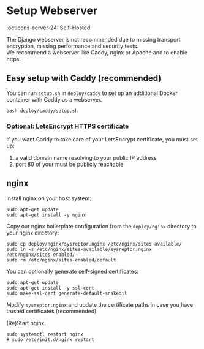 # Setup Webserver

:octicons-server-24: Self-Hosted

The Django webserver is not recommended due to missing transport encryption, missing performance and security tests.  
We recommend a webserver like Caddy, nginx or Apache and to enable https.

## Easy setup with Caddy (recommended)

You can run `setup.sh` in `deploy/caddy` to set up an additional Docker container with Caddy as a webserver.  

```
bash deploy/caddy/setup.sh
```

### Optional: LetsEncrypt HTTPS certificate
If you want Caddy to take care of your LetsEncrypt certificate, you must set up:

 1. a valid domain name resolving to your public IP address
 2. port 80 of your must be publicly reachable

## nginx

Install nginx on your host system:

```shell
sudo apt-get update
sudo apt-get install -y nginx
```

Copy our nginx boilerplate configuration from the `deploy/nginx` directory to your nginx directory:

```shell
sudo cp deploy/nginx/sysreptor.nginx /etc/nginx/sites-available/
sudo ln -s /etc/nginx/sites-available/sysreptor.nginx /etc/nginx/sites-enabled/
sudo rm /etc/nginx/sites-enabled/default
```

You can optionally generate self-signed certificates:
```shell
sudo apt-get update
sudo apt-get install -y ssl-cert
sudo make-ssl-cert generate-default-snakeoil
```

Modify `sysreptor.nginx` and update the certificate paths in case you have trusted certificates (recommended).

(Re)Start nginx:
```shell
sudo systemctl restart nginx
# sudo /etc/init.d/nginx restart
```
